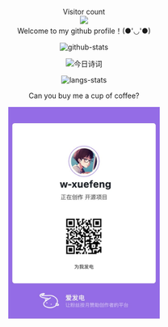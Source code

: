 

<p align="center">
  Visitor count<br>
  <img src="https://profile-counter.glitch.me/w-xuefeng/count.svg?" /><br>
  Welcome to my github profile！(●'◡'●)
</p>

<div align="center">

  ![github-stats](https://github-readme-stats.vercel.app/api?username=w-xuefeng&show_icons=true&line_height=25&hide_title=true)

  ![今日诗词](https://v2.jinrishici.com/one.svg?color=DodgerBlue)

  ![langs-stats](https://github-readme-stats.vercel.app/api/top-langs/?username=w-xuefeng&layout=compact)

</div>



<div align="center">

  Can you buy me a cup of coffee? 

  <a href="https://afdian.com/a/w-xuefeng">

  <img src="afdian-w-xuefeng.jpeg" width="300px" />

  </a>

</div>
